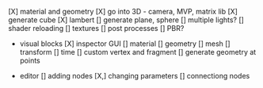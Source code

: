 [X] material and geometry
[X] go into 3D - camera, MVP, matrix lib
[X] generate cube
[X] lambert
[] generate plane, sphere 
[] multiple lights?
[] shader reloading
[] textures
[] post processes
[] PBR?

- visual blocks
  [X] inspector GUI
  [] material
  [] geometry
  [] mesh
  [] transform
  [] time
  [] custom vertex and fragment
  [] generate geometry at points

- editor
    [] adding nodes
    [X,] changing parameters
    [] connectiong nodes